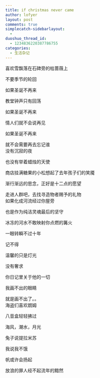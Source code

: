 ```yaml
---
title: if christmas never came
author: lofyer
layout: post
comments: true
simplecatch-sidebarlayout:
  - 
duoshuo_thread_id:
  - 1234836220387786755
categories:
  - 生活杂记
---
```

喜欢雪飘落在石碑旁的枯蔷薇上­

不要季节的轮回­

如果圣诞不再来­

教堂钟声只有回荡­

如果圣诞不再来­

情人们就不会说再见­

如果圣诞不再来­

就不会需要再去忘记谁­  
没有沉寂的夜­

也没有举着蜡烛的天使­

商店挂满糖果的小松想起了去年孩子们的笑魇­

渐行渐远的思念，正好是十二点的愿望­

走进人群吧，去找寻造物者赐予的礼物­  
如果化成河流经过你屋旁­

也是作为纯洁灵魂最后的坚守­

冰冻的河水不敢映射你点燃的篝火­

一眼转瞬不过十年­

记不得­

温馨的只是灯光­

没有奢求­

你日记里关于他的一切­

我画不出的眼睛­

就是画不出了。。­  
海盗们喜欢朗姆­

八音盒轻轻拂过­

海风，潮水，月光­

兔子说提拉米苏­

我说我不饿­

帆或许会扬起­

放浪的罪人经不起流年的黯然­